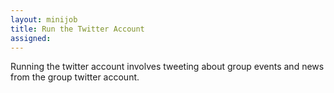 ```yaml
---
layout: minijob
title: Run the Twitter Account
assigned: 
---
```


Running the twitter account involves tweeting about group events and news from the group twitter account.
